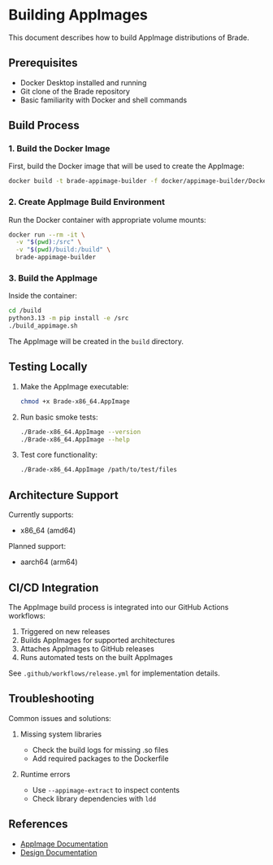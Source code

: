# Building AppImages

This document describes how to build AppImage distributions of Brade.

## Prerequisites

- Docker Desktop installed and running
- Git clone of the Brade repository
- Basic familiarity with Docker and shell commands

## Build Process

### 1. Build the Docker Image

First, build the Docker image that will be used to create the AppImage:

```bash
docker build -t brade-appimage-builder -f docker/appimage-builder/Dockerfile .
```

### 2. Create AppImage Build Environment

Run the Docker container with appropriate volume mounts:

```bash
docker run --rm -it \
  -v "$(pwd):/src" \
  -v "$(pwd)/build:/build" \
  brade-appimage-builder
```

### 3. Build the AppImage

Inside the container:

```bash
cd /build
python3.13 -m pip install -e /src
./build_appimage.sh
```

The AppImage will be created in the `build` directory.

## Testing Locally

1. Make the AppImage executable:
   ```bash
   chmod +x Brade-x86_64.AppImage
   ```

2. Run basic smoke tests:
   ```bash
   ./Brade-x86_64.AppImage --version
   ./Brade-x86_64.AppImage --help
   ```

3. Test core functionality:
   ```bash
   ./Brade-x86_64.AppImage /path/to/test/files
   ```

## Architecture Support

Currently supports:
- x86_64 (amd64)

Planned support:
- aarch64 (arm64)

## CI/CD Integration

The AppImage build process is integrated into our GitHub Actions workflows:

1. Triggered on new releases
2. Builds AppImages for supported architectures
3. Attaches AppImages to GitHub releases
4. Runs automated tests on the built AppImages

See `.github/workflows/release.yml` for implementation details.

## Troubleshooting

Common issues and solutions:

1. Missing system libraries
   - Check the build logs for missing .so files
   - Add required packages to the Dockerfile

2. Runtime errors
   - Use `--appimage-extract` to inspect contents
   - Check library dependencies with `ldd`

## References

- [AppImage Documentation](https://docs.appimage.org/)
- [Design Documentation](../design-docs/app_image/plan_app_image.md)
